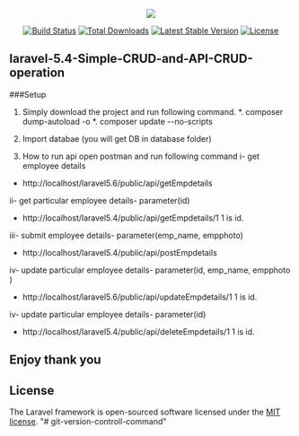 <p align="center"><img src="https://laravel.com/assets/img/components/logo-laravel.svg"></p>

<p align="center">
<a href="https://travis-ci.org/laravel/framework"><img src="https://travis-ci.org/laravel/framework.svg" alt="Build Status"></a>
<a href="https://packagist.org/packages/laravel/framework"><img src="https://poser.pugx.org/laravel/framework/d/total.svg" alt="Total Downloads"></a>
<a href="https://packagist.org/packages/laravel/framework"><img src="https://poser.pugx.org/laravel/framework/v/stable.svg" alt="Latest Stable Version"></a>
<a href="https://packagist.org/packages/laravel/framework"><img src="https://poser.pugx.org/laravel/framework/license.svg" alt="License"></a>
</p>

## laravel-5.4-Simple-CRUD-and-API-CRUD-operation
###Setup
 1. Simply download the project and run following command.
 *. composer dump-autoload -o
 *. composer update --no-scripts
 
 2. Import databae (you will get DB in database folder)
 
 3. How to run api
 open postman and run following command
 i- get employee details
 * http://localhost/laravel5.6/public/api/getEmpdetails
 
  ii- get particular employee details- parameter(id)
  * http://localhost/laravel5.4/public/api/getEmpdetails/1
   1 is id.
  
  iii- submit employee details- parameter(emp_name, empphoto)
  * http://localhost/laravel5.4/public/api/postEmpdetails
  
  iv- update particular employee details- parameter(id, emp_name, empphoto )
  * http://localhost/laravel5.6/public/api/updateEmpdetails/1
  1 is id.

 iv- update particular employee details- parameter(id)
  * http://localhost/laravel5.4/public/api/deleteEmpdetails/1
  1 is id.
  
  ## Enjoy thank you


## License

The Laravel framework is open-sourced software licensed under the [MIT license](http://opensource.org/licenses/MIT).
"# git-version-controll-command" 

